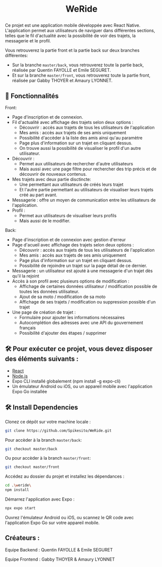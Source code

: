 # <p align="center">WeRide</p>
  
Ce projet est une application mobile développée avec React Native. L'application permet aux utilisateurs de naviguer dans différentes sections, telles que le fil d'actualité avec la possibilité de voir des trajets, la messagerie et le profil.

Vous retrouverez la partie front et la partie back sur deux branches différentes:
- Sur la branche ```master/back```, vous retrouverez toute la partie back, réalisée par Quentin FAYOLLE et Emile SEGURET.
- Et sur la branche ```master/front```, vous retrouverez toute la partie front, réalisée par Gabby THOYER et Amaury LYONNET.


## 🧐 Fonctionnalités
Front:

- Page d'inscription et de connexion.
- Fil d'actualité avec affichage des trajets selon deux options :
    - Découvrir : accès aux trajets de tous les utilisateurs de l'application
    - Mes amis : accès aux trajets de ses amis uniquement 
    - Possibilité d'accèder à la liste des amis ainsi qu'au paramètre 
    - Page plus d'information sur un trajet en cliquant dessus.
    - On trouve aussi la possibilité de visualiser le profil d'un autre utilisateur.
- Découvrir : 
    - Permet aux utilisateurs de rechercher d'autre utilisateurs  
    - Mais aussi avec une page filtre pour rechercher des trip précis et de découvrir de nouveaux contenus.
- Mes trajets avec deux partie disctincte: 
    - Une permettant aux utilisateurs de créés leurs trajet 
    - Et l'autre partie permettant au utilisateurs de visualiser leurs trajets créé au part avant.
- Messagerie : offre un moyen de communication entre les utilisateurs de l'application.
- Profil : 
    - Permet aux utilisateurs de visualiser leurs profils
    - Mais aussi de le modifier.

Back:

- Page d'inscription et de connexion avec gestion d'erreur
- Page d'acueil avec affichage des trajets selon deux options :
    - Découvrir : accès aux trajets de tous les utilisateurs de l'application
    - Mes amis : accès aux trajets de ses amis uniquement
    - Page plus d'information sur un trajet en cliquant dessus.
    - Possibilité de rejoindre un trajet sur la page détail de ce dernier.
- Messagerie : un utilisateur est ajouté à une messagerie d'un trajet dès qu'il la rejoint
- Accès à son profil avec plusieurs options de modification :
    - Affichage de certaines données utilisateur / modification possible de toutes les données utilisateur.
    - Ajout de sa moto / modification de sa moto
    - Affichage de ses trajets / modification ou suppression possible d'un trajet
- Une page de création de trajet : 
    - Formulaire pour ajouter les informations nécessaires
    - Autocomplétion des adresses avec une API du gouvernement français
    - Possibilité d'ajouter des étapes / supprimer

## 🛠️ Pour exécuter ce projet, vous devez disposer des éléments suivants :
- [React](https://reactjs.org/)
- [Node.js](https://nodejs.org/en)
- Expo CLI installé globalement (npm install -g expo-cli)
- Un émulateur Android ou iOS, ou un appareil mobile avec l'application Expo Go installée


## 🛠️ Install Dependencies  
Clonez ce dépôt sur votre machine locale :  
```bash
git clone https://github.com/Spikesito/WeRide.git
```
Pour accèder à la branch ```master/back```:
```bash
git checkout master/back
```
Ou pour accèder à la branch ```master/front```:
```bash
git checkout master/front
```
Accédez au dossier du projet et installez les dépendances :
```bash
cd .\weride\
npm install
```
Démarrez l'application avec Expo :
```bash
npx expo start
```
Ouvrez l'émulateur Android ou iOS, ou scannez le QR code avec l'application Expo Go sur votre appareil mobile.

## Créateurs : 

Equipe Backend : Quentin FAYOLLE & Emile SEGURET

Equipe Frontend : Gabby THOYER & Amaury LYONNET
